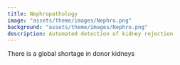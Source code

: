 ```yaml
---
title: Nephropathology
image: "assets/theme/images/Nephro.png"
background: "assets/theme/images/Nephro.png"
description: Automated detection of kidney rejection
---
```


There is a global shortage in donor kidneys 